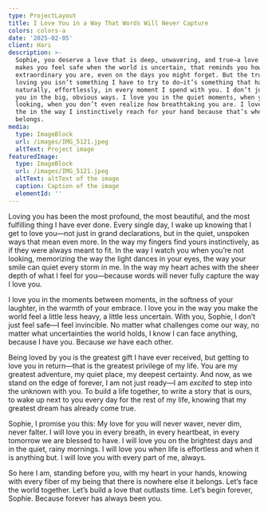 ```yaml
---
type: ProjectLayout
title: I Love You in a Way That Words Will Never Capture
colors: colors-a
date: '2025-02-05'
client: Hari
description: >-
  Sophie, you deserve a love that is deep, unwavering, and true—a love that
  makes you feel safe when the world is uncertain, that reminds you how
  extraordinary you are, even on the days you might forget. But the truth is,
  loving you isn’t something I have to try to do—it’s something that happens
  naturally, effortlessly, in every moment I spend with you. I don’t just love
  you in the big, obvious ways. I love you in the quiet moments, when you’re not
  looking, when you don’t even realize how breathtaking you are. I love you in
  the in the way I instinctively reach for your hand because that’s where it
  belongs. 
media:
  type: ImageBlock
  url: /images/IMG_5121.jpeg
  altText: Project image
featuredImage:
  type: ImageBlock
  url: /images/IMG_5121.jpeg
  altText: altText of the image
  caption: Caption of the image
  elementId: ''
---
```

Loving you has been the most profound, the most beautiful, and the most fulfilling thing I have ever done. Every single day, I wake up knowing that I get to love you—not just in grand declarations, but in the quiet, unspoken ways that mean even more. In the way my fingers find yours instinctively, as if they were always meant to fit. In the way I watch you when you’re not looking, memorizing the way the light dances in your eyes, the way your smile can quiet every storm in me. In the way my heart aches with the sheer depth of what I feel for you—because words will never fully capture the way I love you.

I love you in the moments between moments, in the softness of your laughter, in the warmth of your embrace. I love you in the way you make the world feel a little less heavy, a little less uncertain. With you, Sophie, I don’t just feel safe—I feel invincible. No matter what challenges come our way, no matter what uncertainties the world holds, I know I can face anything, because I have you. Because *we* have each other.

Being loved by you is the greatest gift I have ever received, but getting to love you in return—that is the greatest privilege of my life. You are my greatest adventure, my quiet place, my deepest certainty. And now, as we stand on the edge of forever, I am not just ready—I am *excited* to step into the unknown with you. To build a life together, to write a story that is ours, to wake up next to you every day for the rest of my life, knowing that my greatest dream has already come true.

Sophie, I promise you this: My love for you will never waver, never dim, never falter. I will love you in every breath, in every heartbeat, in every tomorrow we are blessed to have. I will love you on the brightest days and in the quiet, rainy mornings. I will love you when life is effortless and when it is anything but. I will love you with every part of me, always.

So here I am, standing before you, with my heart in your hands, knowing with every fiber of my being that there is nowhere else it belongs. Let’s face the world together. Let’s build a love that outlasts time. Let’s begin forever, Sophie. Because forever has always been you.
